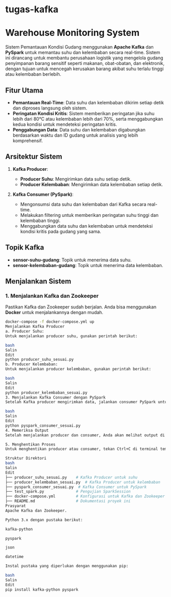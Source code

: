 # tugas-kafka

# Warehouse Monitoring System

Sistem Pemantauan Kondisi Gudang menggunakan **Apache Kafka** dan **PySpark** untuk memantau suhu dan kelembaban secara real-time. Sistem ini dirancang untuk membantu perusahaan logistik yang mengelola gudang penyimpanan barang sensitif seperti makanan, obat-obatan, dan elektronik, dengan tujuan untuk mencegah kerusakan barang akibat suhu terlalu tinggi atau kelembaban berlebih.

## Fitur Utama

- **Pemantauan Real-Time**: Data suhu dan kelembaban dikirim setiap detik dan diproses langsung oleh sistem.
- **Peringatan Kondisi Kritis**: Sistem memberikan peringatan jika suhu lebih dari 80°C atau kelembaban lebih dari 70%, serta menggabungkan kedua kondisi untuk mendeteksi peringatan kritis.
- **Penggabungan Data**: Data suhu dan kelembaban digabungkan berdasarkan waktu dan ID gudang untuk analisis yang lebih komprehensif.

## Arsitektur Sistem

1. **Kafka Producer**:
   - **Producer Suhu**: Mengirimkan data suhu setiap detik.
   - **Producer Kelembaban**: Mengirimkan data kelembaban setiap detik.

2. **Kafka Consumer (PySpark)**:
   - Mengonsumsi data suhu dan kelembaban dari Kafka secara real-time.
   - Melakukan filtering untuk memberikan peringatan suhu tinggi dan kelembaban tinggi.
   - Menggabungkan data suhu dan kelembaban untuk mendeteksi kondisi kritis pada gudang yang sama.

## Topik Kafka

- **sensor-suhu-gudang**: Topik untuk menerima data suhu.
- **sensor-kelembaban-gudang**: Topik untuk menerima data kelembaban.

## Menjalankan Sistem

### 1. Menjalankan Kafka dan Zookeeper

Pastikan Kafka dan Zookeeper sudah berjalan. Anda bisa menggunakan **Docker** untuk menjalankannya dengan mudah.

```bash
docker-compose -f docker-compose.yml up
Menjalankan Kafka Producer
a. Producer Suhu:
Untuk menjalankan producer suhu, gunakan perintah berikut:

bash
Salin
Edit
python producer_suhu_sesuai.py
b. Producer Kelembaban:
Untuk menjalankan producer kelembaban, gunakan perintah berikut:

bash
Salin
Edit
python producer_kelembaban_sesuai.py
3. Menjalankan Kafka Consumer dengan PySpark
Setelah Kafka producer mengirimkan data, jalankan consumer PySpark untuk mengonsumsi dan memproses data:

bash
Salin
Edit
python pyspark_consumer_sesuai.py
4. Memeriksa Output
Setelah menjalankan producer dan consumer, Anda akan melihat output di konsol yang menunjukkan status setiap gudang. Output ini mencakup suhu, kelembaban, dan status kondisi gudang (seperti "Kondisi Optimal", "PERINGATAN: Suhu Terlalu Panas!", atau "PERINGATAN KRITIS").

5. Menghentikan Proses
Untuk menghentikan producer atau consumer, tekan Ctrl+C di terminal tempat Anda menjalankan skrip.

Struktur Direktori
bash
Salin
Edit
├── producer_suhu_sesuai.py    # Kafka Producer untuk suhu
├── producer_kelembaban_sesuai.py  # Kafka Producer untuk kelembaban
├── pyspark_consumer_sesuai.py  # Kafka Consumer untuk PySpark
├── test_spark.py              # Pengujian SparkSession
├── docker-compose.yml         # Konfigurasi untuk Kafka dan Zookeeper (menggunakan Docker)
├── README.md                  # Dokumentasi proyek ini
Prasyarat
Apache Kafka dan Zookeeper.

Python 3.x dengan pustaka berikut:

kafka-python

pyspark

json

datetime

Instal pustaka yang diperlukan dengan menggunakan pip:

bash
Salin
Edit
pip install kafka-python pyspark

